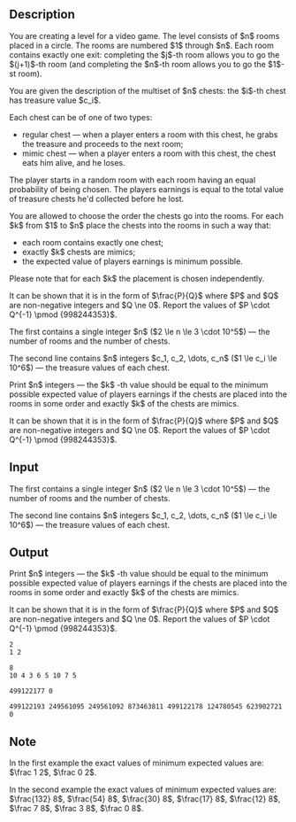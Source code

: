 ## Description

<div><p>You are creating a level for a video game. The level consists of $n$ rooms placed in a circle. The rooms are numbered $1$ through $n$. Each room contains exactly one exit: completing the $j$-th room allows you to go the $(j+1)$-th room (and completing the $n$-th room allows you to go the $1$-st room).</p><p>You are given the description of the multiset of $n$ chests: the $i$-th chest has treasure value $c_i$.</p><p>Each chest can be of one of two types: </p><ul> <li> regular chest&nbsp;— when a player enters a room with this chest, he grabs the treasure and proceeds to the next room; </li><li> mimic chest&nbsp;— when a player enters a room with this chest, the chest eats him alive, and he loses. </li></ul><p>The player starts in a random room with each room having an equal probability of being chosen. The players earnings is equal to the total value of treasure chests he'd collected before he lost.</p><p>You are allowed to choose the order the chests go into the rooms. For each $k$ from $1$ to $n$ place the chests into the rooms in such a way that:</p><ul> <li> each room contains <span class="tex-font-style-bf">exactly</span> one chest; </li><li> <span class="tex-font-style-bf">exactly</span> $k$ chests are mimics; </li><li> the expected value of players earnings is <span class="tex-font-style-bf">minimum</span> possible. </li></ul><p>Please note that for each $k$ the placement is chosen independently.</p><p>It can be shown that it is in the form of $\frac{P}{Q}$ where $P$ and $Q$ are non-negative integers and $Q \ne 0$. Report the values of $P \cdot Q^{-1} \pmod {998244353}$.</p></div><div class="input-specification"><p>The first contains a single integer $n$ ($2 \le n \le 3 \cdot 10^5$)&nbsp;— the number of rooms and the number of chests.</p><p>The second line contains $n$ integers $c_1, c_2, \dots, c_n$ ($1 \le c_i \le 10^6$)&nbsp;— the treasure values of each chest.</p></div><div class="output-specification"><p>Print $n$ integers&nbsp;— the $k$&nbsp;-th value should be equal to the minimum possible expected value of players earnings if the chests are placed into the rooms in some order and exactly $k$ of the chests are mimics.</p><p>It can be shown that it is in the form of $\frac{P}{Q}$ where $P$ and $Q$ are non-negative integers and $Q \ne 0$. Report the values of $P \cdot Q^{-1} \pmod {998244353}$.</p></div>

## Input

<p>The first contains a single integer $n$ ($2 \le n \le 3 \cdot 10^5$)&nbsp;— the number of rooms and the number of chests.</p><p>The second line contains $n$ integers $c_1, c_2, \dots, c_n$ ($1 \le c_i \le 10^6$)&nbsp;— the treasure values of each chest.</p>

## Output

<p>Print $n$ integers&nbsp;— the $k$&nbsp;-th value should be equal to the minimum possible expected value of players earnings if the chests are placed into the rooms in some order and exactly $k$ of the chests are mimics.</p><p>It can be shown that it is in the form of $\frac{P}{Q}$ where $P$ and $Q$ are non-negative integers and $Q \ne 0$. Report the values of $P \cdot Q^{-1} \pmod {998244353}$.</p>





```input1
2
1 2
```




```input2
8
10 4 3 6 5 10 7 5
```




```output1
499122177 0
```




```output2
499122193 249561095 249561092 873463811 499122178 124780545 623902721 0
```



## Note

<p>In the first example the exact values of minimum expected values are: $\frac 1 2$, $\frac 0 2$.</p><p>In the second example the exact values of minimum expected values are: $\frac{132} 8$, $\frac{54} 8$, $\frac{30} 8$, $\frac{17} 8$, $\frac{12} 8$, $\frac 7 8$, $\frac 3 8$, $\frac 0 8$.</p>
